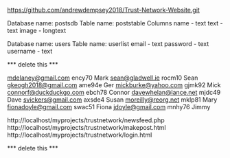 https://github.com/andrewdempsey2018/Trust-Network-Website.git

Database name: postsdb
Table name: poststable
Columns
	name - text
	text - text
	image - longtext

Database name: users
Table name: userlist
	email - text
	password - text
	username - text

*** delete this ***

mdelaney@gmail.com 	ency70 	Mark
sean@gladwell.ie 	rocm10 	Sean
gkeogh2018@gmail.com 	ame94e 	Ger
mickburke@yahoo.com 	gjmk92 	Mick
connorf@duckduckgo.com 	ebch78 	Connor
davewhelan@lance.net 	mjdc49 	Dave
svickers@gmail.com 	axsde4 	Susan
moreilly@reorg.net 	mklp81 	Mary
fionadoyle@gmail.com 	swac51 	Fiona
jdoyle@gmail.com 	mnhy76 	Jimmy

http://localhost/myprojects/trustnetwork/newsfeed.php
http://localhost/myprojects/trustnetwork/makepost.html
http://localhost/myprojects/trustnetwork/login.html

*** delete this ***
